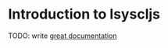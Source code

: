 # Introduction to lsyscljs

TODO: write [great documentation](http://jacobian.org/writing/great-documentation/what-to-write/)
